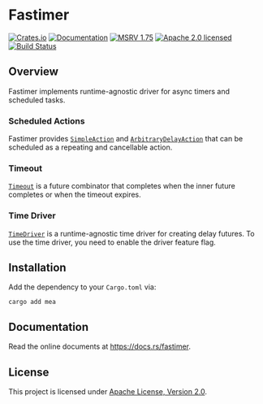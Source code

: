 # Fastimer

[![Crates.io][crates-badge]][crates-url]
[![Documentation][docs-badge]][docs-url]
[![MSRV 1.75][msrv-badge]](https://www.whatrustisit.com)
[![Apache 2.0 licensed][license-badge]][license-url]
[![Build Status][actions-badge]][actions-url]

[crates-badge]: https://img.shields.io/crates/v/fastimer.svg
[crates-url]: https://crates.io/crates/fastimer
[docs-badge]: https://docs.rs/fastimer/badge.svg
[msrv-badge]: https://img.shields.io/badge/MSRV-1.75-green?logo=rust
[docs-url]: https://docs.rs/fastimer
[license-badge]: https://img.shields.io/crates/l/fastimer
[license-url]: LICENSE
[actions-badge]: https://github.com/fast/fastimer/workflows/CI/badge.svg
[actions-url]:https://github.com/fast/fastimer/actions?query=workflow%3ACI

## Overview

Fastimer implements runtime-agnostic driver for async timers and scheduled tasks.

### Scheduled Actions

Fastimer provides [`SimpleAction`](https://docs.rs/fastimer/latest/fastimer/schedule/trait.SimpleAction.html) and [`ArbitraryDelayAction`](https://docs.rs/fastimer/latest/fastimer/schedule/trait.ArbitraryDelayAction.html) that can be scheduled as a repeating and cancellable action.

### Timeout

[`Timeout`](https://docs.rs/fastimer/latest/fastimer/struct.Timeout.html) is a future combinator that completes when the inner future completes or when the timeout expires.

### Time Driver

[`TimeDriver`](https://docs.rs/fastimer/latest/fastimer/driver/struct.TimeDriver.html) is a runtime-agnostic time driver for creating delay futures. To use the time driver, you need to enable the driver feature flag.

## Installation

Add the dependency to your `Cargo.toml` via:

```shell
cargo add mea
```

## Documentation

Read the online documents at https://docs.rs/fastimer.

## License

This project is licensed under [Apache License, Version 2.0](LICENSE).
